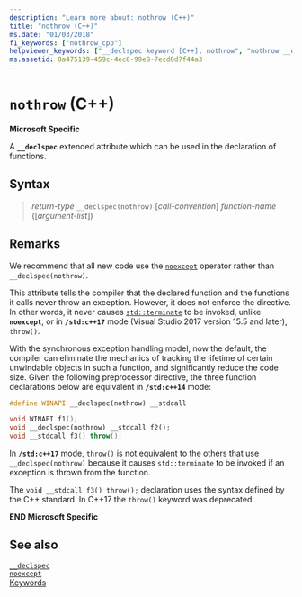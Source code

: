 ```yaml
---
description: "Learn more about: nothrow (C++)"
title: "nothrow (C++)"
ms.date: "01/03/2018"
f1_keywords: ["nothrow_cpp"]
helpviewer_keywords: ["__declspec keyword [C++], nothrow", "nothrow __declspec keyword"]
ms.assetid: 0a475139-459c-4ec6-99e8-7ecd0d7f44a3
---
```

# `nothrow` (C++)

**Microsoft Specific**

A **`__declspec`** extended attribute which can be used in the declaration of functions.

## Syntax

> *return-type* `__declspec(nothrow)` \[*call-convention*] *function-name* (\[*argument-list*])

## Remarks

We recommend that all new code use the [`noexcept`](noexcept-cpp.md) operator rather than `__declspec(nothrow)`.

This attribute tells the compiler that the declared function and the functions it calls never throw an exception. However, it does not enforce the directive. In other words, it never causes [`std::terminate`](../standard-library/exception-functions.md#terminate) to be invoked, unlike **`noexcept`**, or in **`/std:c++17`** mode (Visual Studio 2017 version 15.5 and later), `throw()`.

With the synchronous exception handling model, now the default, the compiler can eliminate the mechanics of tracking the lifetime of certain unwindable objects in such a function, and significantly reduce the code size. Given the following preprocessor directive, the three function declarations below are equivalent in **`/std:c++14`** mode:

```cpp
#define WINAPI __declspec(nothrow) __stdcall

void WINAPI f1();
void __declspec(nothrow) __stdcall f2();
void __stdcall f3() throw();
```

In **`/std:c++17`** mode, `throw()` is not equivalent to the others that use `__declspec(nothrow)` because it causes `std::terminate` to be invoked if an exception is thrown from the function.

The `void __stdcall f3() throw();` declaration uses the syntax defined by the C++ standard. In C++17 the `throw()` keyword was deprecated.

**END Microsoft Specific**

## See also

[`__declspec`](../cpp/declspec.md)\
[`noexcept`](noexcept-cpp.md)\
[Keywords](../cpp/keywords-cpp.md)
